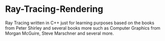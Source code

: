 # Ray-Tracing-Rendering
Ray Tracing written in C++ just for learning purposes based on the books from Peter Shirley and several books more such as Computer Graphics from Morgan McGuire, Steve Marschner and several more.
